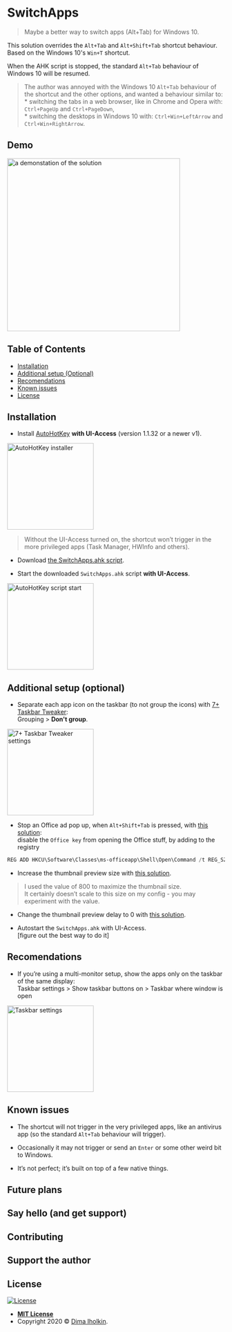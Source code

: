 # SwitchApps

> Maybe a better way to switch apps (Alt+Tab) for Windows 10.

This solution overrides the `Alt+Tab` and `Alt+Shift+Tab` shortcut behaviour.
Based on the Windows 10's `Win+T` shortcut.

When the AHK script is stopped, the standard `Alt+Tab` behaviour of Windows 10 will be resumed.

> The author was annoyed with the Windows 10 `Alt+Tab` behaviour of the shortcut and the other options,
and wanted a behaviour similar to:  
     * switching the tabs in a web browser, like in Chrome and Opera with: `Ctrl+PageUp` and `Ctrl+PageDown`,  
     * switching the desktops in Windows 10 with: `Ctrl+Win+LeftArrow` and `Ctrl+Win+RightArrow`.


## Demo

<img src="../assets/readme/demo.gif" width="400" title="a demonstation of the solution">

## Table of Contents

* [Installation](#installation)
* [Additional setup (Optional)](#additional-setup-optional)
* [Recomendations](#recomendations)
* [Known issues](#known-issues)
* [License](#license)

## Installation

* Install [AutoHotKey](https://www.autohotkey.com) **with UI-Access** (version 1.1.32 or a newer v1).  
<img src="../assets/readme/ahk-setup.png" width="200" title="AutoHotKey installer">  

> Without the UI-Access turned on, the shortcut won’t trigger in the more privileged apps (Task Manager, HWInfo and others).

* Download [the SwitchApps.ahk script](https://github.com/dima-iholkin/SwitchApps/releases/latest).

* Start the downloaded `SwitchApps.ahk` script **with UI-Access**.   
<img src="../assets/readme/ahk-start.png" width="200" title="AutoHotKey script start">  

## Additional setup (optional)

* Separate each app icon on the taskbar (to not group the icons) with [7+ Taskbar Tweaker](https://rammichael.com/7-taskbar-tweaker):  
Grouping > **Don't group**.  
<img src="../assets/readme/7tt.png" width="200" title="7+ Taskbar Tweaker settings">  

* Stop an Office ad pop up, when `Alt+Shift+Tab` is pressed, with [this solution](https://www.howtogeek.com/445318/how-to-remap-the-office-key-on-your-keyboard/):  
disable the `Office key` from opening the Office stuff, by adding to the registry

```powershell
REG ADD HKCU\Software\Classes\ms-officeapp\Shell\Open\Command /t REG_SZ /d rundll32
```

* Increase the thumbnail preview size with [this solution](https://winaero.com/blog/change-taskbar-thumbnail-size-windows-10/).  

> I used the value of 800 to maximize the thumbnail size.  
> It certainly doesn’t scale to this size on my config - you may experiment with the value.

* Change the thumbnail preview delay to 0 with [this solution](https://www.tenforums.com/tutorials/21005-change-delay-time-show-taskbar-thumbnails-windows-10-a.html).

* Autostart the `SwitchApps.ahk` with UI-Access.  
[figure out the best way to do it]

## Recomendations

* If you’re using a multi-monitor setup, show the apps only on the taskbar of the same display:  
Taskbar settings > Show taskbar buttons on > Taskbar where window is open
<img src="../assets/readme/taskbar-settings.png" width="200" title="Taskbar settings">  

## Known issues

* The shortcut will not trigger in the very privileged apps, like an antivirus app (so the standard `Alt+Tab` behaviour will trigger).

* Occasionally it may not trigger or send an `Enter` or some other weird bit to Windows.

* It’s not perfect; it’s built on top of a few native things.

## Future plans

## Say hello (and get support)

## Contributing

## Support the author

## License

[![License](http://img.shields.io/:license-mit-blue.svg?style=flat-square)](http://badges.mit-license.org)

* **[MIT License](http://opensource.org/licenses/mit-license.php)**
* Copyright 2020 © <a href="https://github.com/dima-iholkin" target="_blank">Dima Iholkin</a>.
